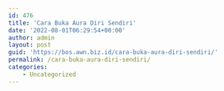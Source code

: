 ```yaml
---
id: 476
title: 'Cara Buka Aura Diri Sendiri'
date: '2022-08-01T06:29:54+00:00'
author: admin
layout: post
guid: 'https://bos.awn.biz.id/cara-buka-aura-diri-sendiri/'
permalink: /cara-buka-aura-diri-sendiri/
categories:
    - Uncategorized
---
```


